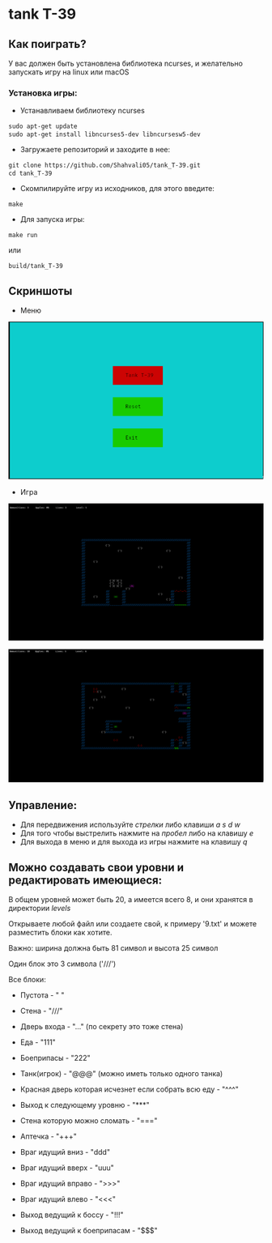 # tank T-39

## Как поиграть?

У вас должен быть установлена библиотека ncurses, и желательно запускать игру на linux или macOS

### Установка игры:

- Устанавливаем библиотеку ncurses

```
sudo apt-get update
sudo apt-get install libncurses5-dev libncursesw5-dev
```

- Загружаете репозиторий и заходите в нее:

```
git clone https://github.com/Shahvali05/tank_T-39.git
cd tank_T-39
```

- Скомпилируйте игру из исходников, для этого введите:

```
make
```

- Для запуска игры:

```
make run
```

или

```
build/tank_T-39
```

## Скриншоты

- Меню

![image-20240519040900724](images/image-20240519040900724.png)

- Игра

![image-20240519040958157](images/image-20240519040958157.png)

![image-20240519041211682](images/image-20240519041211682.png)

## Управление:

- Для передвижения используйте *стрелки* либо клавиши *a s d w*
- Для того чтобы выстрелить нажмите на *пробел* либо на клавишу *e*
- Для выхода в меню и для выхода из игры нажмите на клавишу *q*

## Можно создавать свои уровни и редактировать имеющиеся:

В общем уровней может быть 20, а имеется всего 8, и они хранятся в директории *levels*

Открываете любой файл или создаете свой, к примеру '9.txt' и можете разместить блоки как хотите.

Важно: ширина должна быть 81 символ и высота 25 символ

Один блок это 3 символа ('///')

Все блоки:

- Пустота - "   "
- Стена - "///"
- Дверь входа - "..." (по секрету это тоже стена)
- Еда - "111"
- Боеприпасы - "222"
- Танк(игрок) - "@@@" (можно иметь только одного танка)
- Красная дверь которая исчезнет если собрать всю еду - "^^^"
- Выход к следующему уровню - "***"
- Стена которую можно сломать - "==="
- Аптечка - "+++"
- Враг идущий вниз - "ddd"
- Враг идущий вверх - "uuu"
- Враг идущий вправо - ">>>"

- Враг идущий влево - "<<<"
- Выход ведущий к боссу - "!!!"
- Выход ведущий к боеприпасам - "$$$"
